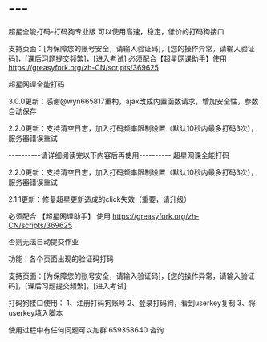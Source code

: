 # ---
超星全能打码-打码狗专业版 可以使用高速，稳定，低价的打码狗接口

支持页面：[为保障您的账号安全，请输入验证码]，[您的操作异常，请输入验证码]，[课后习题提交频繁]，[进入考试] 必须配合【超星网课助手】使用 https://greasyfork.org/zh-CN/scripts/369625


超星网课全能打码

3.0.0更新：感谢@wyn665817重构，ajax改成内置函数请求，增加安全性，参数自动保存

2.2.0更新：支持清空日志，加入打码频率限制设置（默认10秒内最多打码3次），服务器错误重试


----------请详细阅读完以下内容后再使用----------
超星网课全能打码

2.2.0更新：支持清空日志，加入打码频率限制设置（默认10秒内最多打码3次），服务器错误重试

2.1.1更新：修复超星更新造成的click失效（重要，请升级）

必须配合 【超星网课助手】 使用 https://greasyfork.org/zh-CN/scripts/369625

否则无法自动提交作业

功能：各个页面出现的验证码打码

支持页面：[为保障您的账号安全，请输入验证码]，[您的操作异常，请输入验证码]，[课后习题提交频繁]，[进入考试]


打码狗接口使用：
1、注册打码狗账号
2、登录打码狗，看到userkey复制
3、将userkey填入脚本

使用过程中有任何问题可以加群 659358640 咨询


